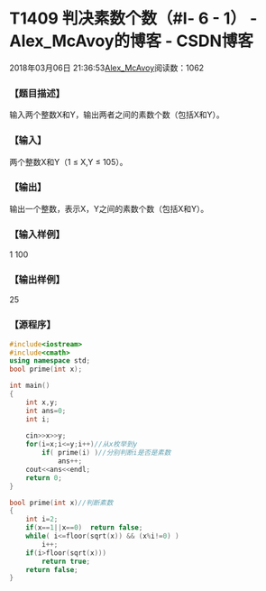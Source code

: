 # T1409	判决素数个数（#Ⅰ- 6 - 1） - Alex_McAvoy的博客 - CSDN博客





2018年03月06日 21:36:53[Alex_McAvoy](https://me.csdn.net/u011815404)阅读数：1062








### 【题目描述】

输入两个整数X和Y，输出两者之间的素数个数（包括X和Y）。


### 【输入】

两个整数X和Y（1 ≤ X,Y ≤ 105）。


### 【输出】

输出一个整数，表示X，Y之间的素数个数（包括X和Y）。


### 【输入样例】

1 100

### 【输出样例】

25

### 【源程序】

```cpp
#include<iostream>
#include<cmath>
using namespace std;
bool prime(int x);

int main()
{
	int x,y;
	int ans=0;
	int i;
	
	cin>>x>>y;
	for(i=x;i<=y;i++)//从x枚举到y
		if( prime(i) )//分别判断i是否是素数
			ans++;
	cout<<ans<<endl;
	return 0;
}

bool prime(int x)//判断素数
{
	int i=2;
	if(x==1||x==0)	return false;
	while( i<=floor(sqrt(x)) && (x%i!=0) )
		i++;
	if(i>floor(sqrt(x)))
		return true;
	return false;
}
```




